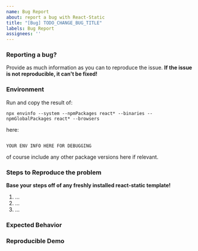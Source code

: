```yaml
---
name: Bug Report
about: report a bug with React-Static
title: "[Bug] TODO_CHANGE_BUG_TITLE"
labels: Bug Report
assignees: ''
---
```


<!--
ARE YOU LOOKING FOR HELP OR HAVE A QUESTION ABOUT IMPLEMENTATION?
If so, then STOP right there! We have a dedicated [Spectrum Community](https://spectrum.chat/react-static) where you can ask all the questions you want.

IF YOU OPEN AN ISSUE AS A QUESTION ABOUT IMPLEMENTATION, IT WILL BE CLOSED IMMEDIATELY AND YOU WILL BE DIRECTED TO JOIN THE [SPECTRUM COMMUNITY](https://spectrum.chat/react-static)
-->

### Reporting a bug?

  Provide as much information as you can to reproduce the issue.
  **If the issue is not reproducible, it can't be fixed!**


### Environment

Run and copy the result of:

`npx envinfo --system --npmPackages react* --binaries --npmGlobalPackages react* --browsers` 

here:

```

YOUR ENV INFO HERE FOR DEBUGGING

```

of course include any other package versions here if relevant. 

### Steps to Reproduce the problem

**Base your steps off of any freshly installed react-static template!**

1.  ...
2.  ...
3.  ...

### Expected Behavior

<!--
What would be the correct behavior?
-->

### Reproducible Demo

<!--
If possible paste a link to an example repo with instructions to reproduce the issue.
Remember, iff we cannot reproduce the issue quickly, it cannot be fixed quickly.
-->
